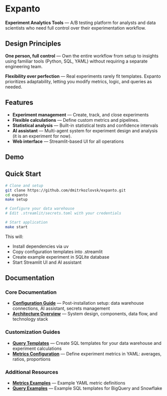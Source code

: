 # Expanto

**Experiment Analytics Tools** — A/B testing platform for analysts and data scientists who need full control over their experimentation workflow.

## Design Principles

**One person, full control** — Own the entire workflow from setup to insights using familiar tools (Python, SQL, YAML) without requiring a separate engineering team.

**Flexibility over perfection** — Real experiments rarely fit templates. Expanto prioritizes adaptability, letting you modify metrics, logic, and queries as needed.

## Features

- **Experiment management** — Create, track, and close experiments
- **Flexible calculations** — Define custom metrics and pipelines.
- **Statistical analysis** — Built-in statistical tests and confidence intervals
- **AI assistant** — Multi-agent system for experiment design and analysis (it is an experiment for now).
- **Web interface** — Streamlit-based UI for all operations

## Demo

## Quick Start

```bash
# Clone and setup
git clone https://github.com/dmitrkozlovsk/expanto.git
cd expanto
make setup

# Configure your data warehouse
# Edit .streamlit/secrets.toml with your credentials

# Start application
make start
```

This will:
- Install dependencies via uv
- Copy configuration templates into .streamlit
- Create example experiment in SQLite database
- Start Streamlit UI and AI assistant

## Documentation

### Core Documentation
- **[Configuration Guide](docs/configuration.md)** — Post-installation setup: data warehouse connections, AI assistant, secrets management
- **[Architecture Overview](docs/architecture.md)** — System design, components, data flow, and technology stack

### Customization Guides  
- **[Query Templates](docs/queries.md)** — Create SQL templates for your data warehouse and experiment calculations
- **[Metrics Configuration](docs/metrics.md)** — Define experiment metrics in YAML: averages, ratios, proportions

### Additional Resources
- **[Metrics Examples](metrics/)** — Example YAML metric definitions
- **[Query Examples](queries/)** — Example SQL templates for BigQuery and Snowflake
